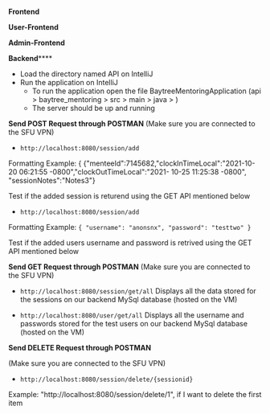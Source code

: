 **Frontend**

**User-Frontend**

**Admin-Frontend**


****Backend********

- Load the directory named API on IntelliJ
- Run the application on IntelliJ
    - To run the application open the file BaytreeMentoringApplication (api > baytree_mentoring > src > main > java > )
    - The server should be up and running 



**Send POST Request through POSTMAN**
(Make sure you are connected to the SFU VPN)


- `http://localhost:8080/session/add`

Formatting Example: { {"menteeId":7145682,"clockInTimeLocal":"2021-10-20 06:21:55 -0800","clockOutTimeLocal":"2021- 10-25 11:25:38 -0800", "sessionNotes":"Notes3"}

Test if the added session is returend using the GET API mentioned below

- `http://localhost:8080/session/add`

Formatting Example: 
`{ "username": "anonsnx", "password": "testtwo" }`

Test if the added users username and password is retrived using the GET API mentioned below



**Send GET Request through POSTMAN**
(Make sure you are connected to the SFU VPN)


- `http://localhost:8080/session/get/all`
Displays all the data stored for the sessions on our backend MySql database (hosted on the VM)


- `http://localhost:8080/user/get/all`
Displays all the username and passwords stored for the test users on our backend MySql database (hosted on the VM)


**Send DELETE Request through POSTMAN**

(Make sure you are connected to the SFU VPN)

- `http://localhost:8080/session/delete/{sessionid}`

Example: "http://localhost:8080/session/delete/1", if I want to delete the first item

